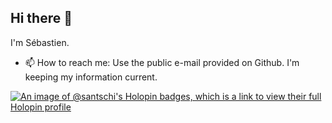 ## Hi there 👋

I'm Sébastien.

- 📫 How to reach me: Use the public e-mail provided on Github. I'm keeping my information current.

[![An image of @santschi's Holopin badges, which is a link to view their full Holopin profile](https://holopin.me/santschi)](https://holopin.io/@santschi)
  
<!--
**santschi/santschi** is a ✨ _special_ ✨ repository because its `README.md` (this file) appears on your GitHub profile.

Here are some ideas to get you started:

- 🔭 I’m currently working on ...
- 🌱 I’m currently learning ...
- 👯 I’m looking to collaborate on ...
- 🤔 I’m looking for help with ...
- 💬 Ask me about ...
- 📫 How to reach me: ...
- 😄 Pronouns: ...
- ⚡ Fun fact: ...
-->
